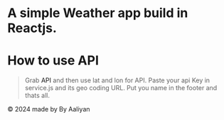 # A simple Weather app build in Reactjs.
# How to use API
> Grab <a herf="https://openweathermap.org/api">API</a> and then use lat and lon for API. Paste your api Key in service.js and its geo coding URL.
> Put you name in the footer and thats all.
<footer>
  <p>&copy; 2024 made by <a herf="github.com/SkipScaped">By Aaliyan</p>
</footer>
